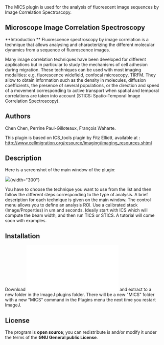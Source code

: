 The MICS plugin is used for the analysis of fluorescent image sequences
by Image Correlation Spectroscopy.

## Microscope Image Correlation Spectroscopy

**Introduction ** Fluorescence spectroscopy by image correlation is a
technique that allows analysing and characterizing the different
molecular dynamics from a sequence of fluorescence images.

Many image correlation techniques have been developed for different
applications but in particular to study the mechanisms of cell adhesion
during migration. These techniques can be used with most imaging
modalities: e.g. fluorescence widefield, confocal microscopy, TIRFM.
They allow to obtain information such as the density in molecules,
diffusion coefficients, the presence of several populations, or the
direction and speed of a movement corresponding to active transport when
spatial and temporal correlations are taken into account (STICS:
Spatio-Temporal Image Correlation Spectroscopy).

## Authors

Chen Chen, Perrine Paul-Gilloteaux, François Waharte.

This plugin is based on ICS_tools plugin by Fitz Elliott, available at :
<http://www.cellmigration.org/resource/imaging/imaging_resources.shtml>

## Description

Here is a screenshot of the main window of the plugin:

![](/plugin/analysis/microscope_image_correlation_spectroscopy/mics_ui.png){width="300"}

You have to choose the technique you want to use from the list and then
follow the different steps corresponding to the type of analysis. A
brief description for each technique is given on the main window. The
control menu allows you to define an analysis ROI. Use a calibrated
stack (Image/Properties) in um and seconds. Ideally start with ICS which
will compute the beam width, and then run TICS or STICS. A tutorial will
come soon with examples.

## Installation

Download
![](/plugin/analysis/microscope_image_correlation_spectroscopy/new/mics_toolkit_.jar)
and extract to a new folder in the ImageJ plugins folder. There will be
a new \"MICS\" folder with a new \"MICS\" command in the Plugins menu
the next time you restart ImageJ.

## License

The program is **open source**; you can redistribute is and/or modify it
under the terms of the **GNU General public License**.
